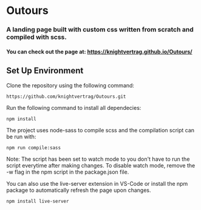 # Outours

### A landing page built with custom css written from scratch and compiled with scss.

#### You can check out the page at: https://knightvertrag.github.io/Outours/

## Set Up Environment

Clone the repository using the following command:

```
https://github.com/knightvertrag/Outours.git
```

Run the following command to install all dependecies:

```
npm install
```

The project uses node-sass to compile scss and the compilation script can be run with:

```
npm run compile:sass
```

Note: The script has been set to watch mode to you don't have to run the script everytime after making changes. To disable watch mode, remove the -w flag in the npm script in the package.json file.

You can also use the live-server extension in VS-Code or install the npm package to automatically refresh the page upon changes.

```
npm install live-server
```
